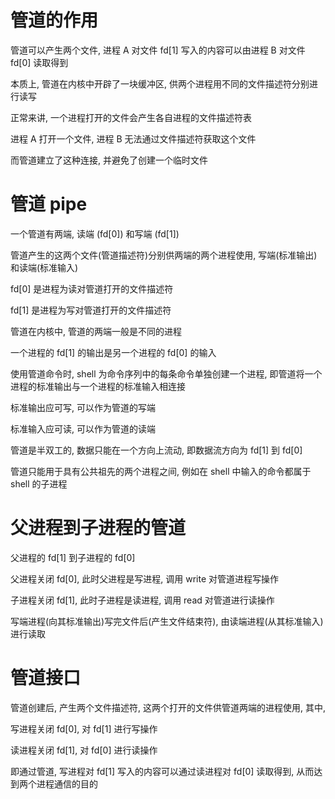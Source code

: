 # 管道的作用

管道可以产生两个文件, 进程 A 对文件 fd[1] 写入的内容可以由进程 B 对文件 fd[0] 读取得到

本质上, 管道在内核中开辟了一块缓冲区, 供两个进程用不同的文件描述符分别进行读写

正常来讲, 一个进程打开的文件会产生各自进程的文件描述符表

进程 A 打开一个文件, 进程 B 无法通过文件描述符获取这个文件

而管道建立了这种连接, 并避免了创建一个临时文件

# 管道 pipe

一个管道有两端, 读端 (fd[0]) 和写端 (fd[1])

管道产生的这两个文件(管道描述符)分别供两端的两个进程使用, 写端(标准输出)和读端(标准输入)

fd[0] 是进程为读对管道打开的文件描述符

fd[1] 是进程为写对管道打开的文件描述符

管道在内核中, 管道的两端一般是不同的进程

一个进程的 fd[1] 的输出是另一个进程的 fd[0] 的输入

使用管道命令时, shell 为命令序列中的每条命令单独创建一个进程, 即管道将一个进程的标准输出与一个进程的标准输入相连接

标准输出应可写, 可以作为管道的写端

标准输入应可读, 可以作为管道的读端

管道是半双工的, 数据只能在一个方向上流动, 即数据流方向为 fd[1] 到 fd[0]

管道只能用于具有公共祖先的两个进程之间, 例如在 shell 中输入的命令都属于 shell 的子进程

# 父进程到子进程的管道

父进程的 fd[1] 到子进程的 fd[0]

父进程关闭 fd[0], 此时父进程是写进程, 调用 write 对管道进程写操作

子进程关闭 fd[1], 此时子进程是读进程, 调用 read 对管道进行读操作

写端进程(向其标准输出)写完文件后(产生文件结束符), 由读端进程(从其标准输入)进行读取

# 管道接口

管道创建后, 产生两个文件描述符, 这两个打开的文件供管道两端的进程使用, 其中,

写进程关闭 fd[0], 对 fd[1] 进行写操作

读进程关闭 fd[1], 对 fd[0] 进行读操作

即通过管道, 写进程对 fd[1] 写入的内容可以通过读进程对 fd[0] 读取得到, 从而达到两个进程通信的目的
